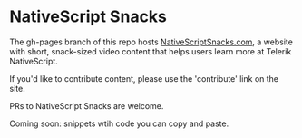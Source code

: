 # NativeScript Snacks

The gh-pages branch of this repo hosts [NativeScriptSnacks.com](http://www.nativeScriptsnacks.com), a website with short, snack-sized video content that helps users learn more at Telerik NativeScript.

If you'd like to contribute content, please use the 'contribute' link on the site.

PRs to NativeScript Snacks are welcome.

Coming soon: snippets wtih code you can copy and paste.
